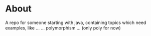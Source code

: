 # About
A repo for someone starting with java, containing topics which need examples, like ...
... polymorphism
... (only poly for now)
